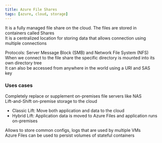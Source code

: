 ```yaml
---
title: Azure File Shares
tags: [azure, cloud, storage]
---
```


It is a fully managed file share on the cloud. The files are stored in containers called Shares  
It is a centralized location for storing data that allows connection using multiple connections

Protocols: Server Message Block (SMB) and Network File System (NFS)  
When we connect to the file share the specific directory is mounted into its own directory tree  
It can also be accessed from anywhere in the world using a URI and SAS key

### Uses cases

Completely replace or supplement on-premises file servers like NAS  
Lift-and-Shift on-premise storage to the cloud

* Classic Lift: Move both application and data to the cloud
* Hybrid Lift: Application data is moved to Azure Files and application runs on-premises

Allows to store common configs, logs that are used by multiple VMs  
Azure Files can be used to persist volumes of stateful containers